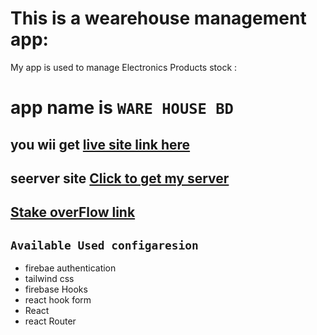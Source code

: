 # This is a wearehouse management app:

My app is used to manage Electronics Products stock :

# app name is `WARE HOUSE BD`

## you wii get [live site link here](https://frozen-crag-58968.herokuapp.com/)

## seerver site [Click to get my server](https://github.com/ProgrammingHeroWC4/warehouse-management-server-side-MD-MAHBUBUR-RAHMAN)

## [Stake overFlow link](https://stackoverflow.com/questions/72170175/i-am-getting-such-kind-of-problem-uncaught-in-promise-syntaxerror-unexpecte)

## `Available Used configaresion`

- firebae authentication
- tailwind css
- firebase Hooks
- react hook form
- React
- react Router
